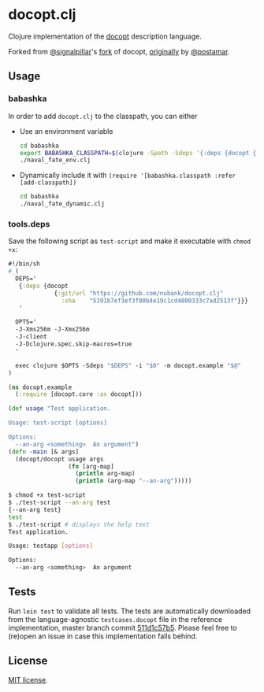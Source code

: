 # docopt.clj

Clojure implementation of the [docopt](http://docopt.org/) description language.

Forked from [@signalpillar](https://github.com/signalpillar)'s [fork](https://github.com/signalpillar/docopt.clj) of docopt, [originally](https://github.com/docopt/docopt.clj/) by [@postamar](https://github.com/postamar).

## Usage

### babashka

In order to add `docopt.clj` to the classpath, you can either

- Use an environment variable
  ``` bash
  cd babashka
  export BABASHKA_CLASSPATH=$(clojure -Spath -Sdeps '{:deps {docopt {:git/url "https://github.com/nubank/docopt.clj" :sha "12b997548381b607ddb246e4f4c54c01906e70aa"}}}')
  ./naval_fate_env.clj
  ```

- Dynamically include it with `(require '[babashka.classpath :refer [add-classpath])`
  ``` bash
  cd babashka
  ./naval_fate_dynamic.clj
  ```

### tools.deps

Save the following script as `test-script` and make it executable with `chmod +x`:

``` clojure
#!/bin/sh
#_(
  DEPS='
   {:deps {docopt
             {:git/url "https://github.com/nubank/docopt.clj"
               :sha    "5191b7ef3ef3f80b4e19c1cd4800333c7ad2513f"}}}
   '

  OPTS='
  -J-Xms256m -J-Xmx256m
  -J-client
  -J-Dclojure.spec.skip-macros=true
  '

  exec clojure $OPTS -Sdeps "$DEPS" -i "$0" -m docopt.example "$@"
)

(ns docopt.example
  (:require [docopt.core :as docopt]))

(def usage "Test application.

Usage: test-script [options]

Options:
  --an-arg <something>  An argument")
(defn -main [& args]
  (docopt/docopt usage args
                 (fn [arg-map]
                   (println arg-map)
                   (println (arg-map "--an-arg")))))
```

```bash
$ chmod +x test-script
$ ./test-script --an-arg test
{--an-arg test}
test
$ ./test-script # displays the help text
Test application.

Usage: testapp [options]

Options:
  --an-arg <something>  An argument
```

## Tests

Run `lein test` to validate all tests.
The tests are automatically downloaded from the language-agnostic
`testcases.docopt` file in the reference implementation, master branch commit 
[511d1c57b5](https://github.com/docopt/docopt/tree/511d1c57b59cd2ed663a9f9e181b5160ce97e728).
Please feel free to (re)open an issue in case this implementation falls behind.

## License

[MIT license](LICENSE).
